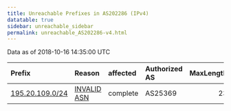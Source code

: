 ```yaml
---
title: Unreachable Prefixes in AS202286 (IPv4)
datatable: true
sidebar: unreachable_sidebar
permalink: unreachable_AS202286-v4.html
---
```


Data as of 2018-10-16 14:35:00 UTC


<div class="datatable-begin"></div>

| Prefix                                                   | Reason                                                                                                  | affected   | Authorized AS   |   MaxLength | Anchor                                         |   unreachable /24s |
|:---------------------------------------------------------|:--------------------------------------------------------------------------------------------------------|:-----------|:----------------|------------:|:-----------------------------------------------|-------------------:|
| [195.20.109.0/24](https://stat.ripe.net/195.20.109.0/24) | [INVALID ASN](https://rpki-validator.ripe.net/announcement-preview?asn=AS202286&prefix=195.20.109.0/24) | complete   | AS25369         |          23 | [RIPE](unreachable_RIPE_NCC_RPKI_Root-v4.html) |                  1 |

<div class="datatable-end"></div>